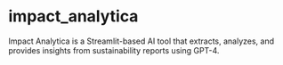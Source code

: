 # impact_analytica
Impact Analytica is a Streamlit-based AI tool that extracts, analyzes, and provides insights from sustainability reports using GPT-4.
